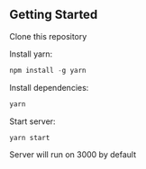 
## Getting Started

Clone this repository

Install yarn:
```js
npm install -g yarn
```

Install dependencies:
```sh
yarn
```



Start server:
```sh
yarn start
```
Server will run on 3000 by default

